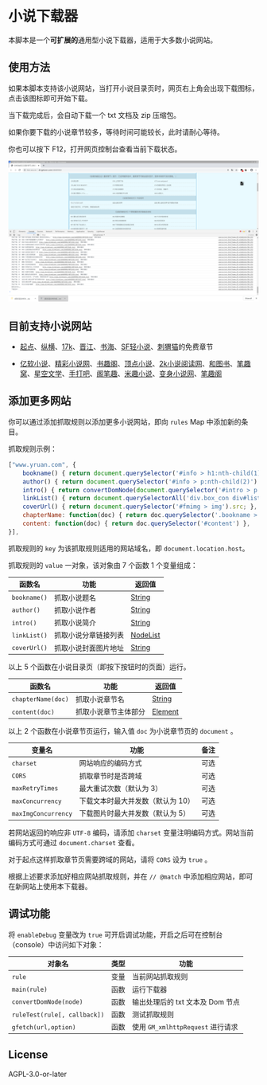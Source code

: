 # 小说下载器

本脚本是一个**可扩展的**通用型小说下载器，适用于大多数小说网站。

## 使用方法

如果本脚本支持该小说网站，当打开小说目录页时，网页右上角会出现下载图标，点击该图标即可开始下载。

当下载完成后，会自动下载一个 txt 文档及 zip 压缩包。

如果你要下载的小说章节较多，等待时间可能较长，此时请耐心等待。

你也可以按下 F12，打开网页控制台查看当前下载状态。

![demo](demo.png)

## 目前支持小说网站

<!-- prettier-ignore -->
- [起点](https://www.qidian.com/)、[纵横](http://www.zongheng.com/)、[17k](https://www.17k.com/)、[晋江](http://www.jjwxc.net/)、[书海](http://www.shuhai.com/)、[SF轻小说](http://book.sfacg.com/)、[刺猬猫](https://www.ciweimao.com)的免费章节
<!-- prettier-ignore -->
- [亿软小说](http://www.yruan.com/)、[精彩小说网](https://www.jingcaiyuedu.com/)、[书趣阁](http://www.shuquge.com/)、[顶点小说](https://www.dingdiann.com/)、[2k小说阅读网](https://www.fpzw.com/)、[和图书](https://www.hetushu.com/)、[笔趣窝](http://www.biquwo.org/)、[星空文学](http://www.xkzw.org/)、[手打吧](http://www.shouda8.com/)、[阁笔趣](http://www.gebiqu.com/)、[米趣小说](https://www.meegoq.com/)、[变身小说网](http://bianshenbaihe.szalsaf.com/)、[笔趣阁](https://www.biquge.tw/)

## 添加更多网站

你可以通过添加抓取规则以添加更多小说网站，即向 `rules` Map 中添加新的条目。

抓取规则示例：

```javascript
["www.yruan.com", {
    bookname() { return document.querySelector('#info > h1:nth-child(1)').innerText.trim() },
    author() { return document.querySelector('#info > p:nth-child(2)').innerText.replace(/作\s+者:/, '').trim() },
    intro() { return convertDomNode(document.querySelector('#intro > p'))[0] },
    linkList() { return document.querySelectorAll('div.box_con div#list dl dd a') },
    coverUrl() { return document.querySelector('#fmimg > img').src; },
    chapterName: function(doc) { return doc.querySelector('.bookname > h1:nth-child(1)').innerText.trim() },
    content: function(doc) { return doc.querySelector('#content') },
}],
```

抓取规则的 `key` 为该抓取规则适用的网站域名，即 `document.location.host`。

抓取规则的 `value` 一对象，该对象由 7 个函数 1 个变量组成：

| 函数名       | 功能                 | 返回值                                                                                            |
| ------------ | -------------------- | ------------------------------------------------------------------------------------------------- |
| `bookname()` | 抓取小说题名         | [String](https://developer.mozilla.org/en-US/docs/Web/JavaScript/Reference/Global_Objects/String) |
| `author()`   | 抓取小说作者         | [String](https://developer.mozilla.org/en-US/docs/Web/JavaScript/Reference/Global_Objects/String) |
| `intro()`    | 抓取小说简介         | [String](https://developer.mozilla.org/en-US/docs/Web/JavaScript/Reference/Global_Objects/String) |
| `linkList()` | 抓取小说分章链接列表 | [NodeList](https://developer.mozilla.org/en-US/docs/Web/API/NodeList)                             |
| `coverUrl()` | 抓取小说封面图片地址 | [String](https://developer.mozilla.org/en-US/docs/Web/JavaScript/Reference/Global_Objects/String) |

以上 5 个函数在小说目录页（即按下按钮时的页面）运行。

| 函数名             | 功能                 | 返回值                                                                                            |
| ------------------ | -------------------- | ------------------------------------------------------------------------------------------------- |
| `chapterName(doc)` | 抓取小说章节名       | [String](https://developer.mozilla.org/en-US/docs/Web/JavaScript/Reference/Global_Objects/String) |
| `content(doc)`     | 抓取小说章节主体部分 | [Element](https://developer.mozilla.org/en-US/docs/Web/API/Element)                               |

以上 2 个函数在小说章节页运行，输入值 `doc` 为小说章节页的 `document` 。

| 变量名              | 功能                              | 备注 |
| ------------------- | --------------------------------- | ---- |
| `charset`           | 网站响应的编码方式                | 可选 |
| `CORS`              | 抓取章节时是否跨域                | 可选 |
| `maxRetryTimes`     | 最大重试次数（默认为 3）          | 可选 |
| `maxConcurrency`    | 下载文本时最大并发数（默认为 10） | 可选 |
| `maxImgConcurrency` | 下载图片时最大并发数（默认为 5）  | 可选 |

若网站返回的响应非 `UTF-8` 编码，请添加 `charset` 变量注明编码方式。网站当前编码方式可通过 `document.charset` 查看。

对于起点这样抓取章节页需要跨域的网站，请将 `CORS` 设为 `true` 。

根据上述要求添加好相应网站抓取规则，并在 `// @match` 中添加相应网站，即可在新网站上使用本下载器。

## 调试功能

将 `enableDebug` 变量改为 `true` 可开启调试功能，开启之后可在控制台（console）中访问如下对象：

| 对象名                       | 类型 | 功能                              |
| ---------------------------- | ---- | --------------------------------- |
| `rule`                       | 变量 | 当前网站抓取规则                  |
| `main(rule)`                 | 函数 | 运行下载器                        |
| `convertDomNode(node)`       | 函数 | 输出处理后的 txt 文本及 Dom 节点  |
| `ruleTest(rule[, callback])` | 函数 | 测试抓取规则                      |
| `gfetch(url,option)`         | 函数 | 使用 `GM_xmlhttpRequest` 进行请求 |

## License

AGPL-3.0-or-later
